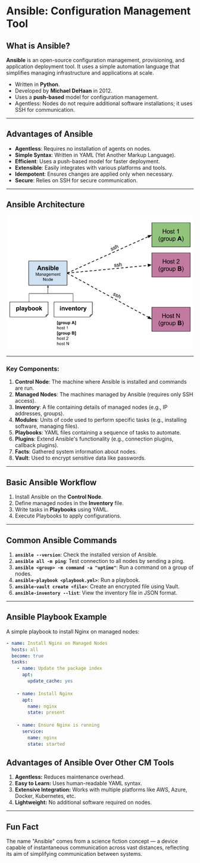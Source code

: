 # **Ansible: Configuration Management Tool**

## **What is Ansible?**
**Ansible** is an open-source configuration management, provisioning, and application deployment tool. It uses a simple automation language that simplifies managing infrastructure and applications at scale.  

- Written in **Python**.  
- Developed by **Michael DeHaan** in 2012.  
- Uses a **push-based** model for configuration management.  
- Agentless: Nodes do not require additional software installations; it uses SSH for communication.  

---

## **Advantages of Ansible**
- **Agentless**: Requires no installation of agents on nodes.  
- **Simple Syntax**: Written in YAML (Yet Another Markup Language).  
- **Efficient**: Uses a push-based model for faster deployment.  
- **Extensible**: Easily integrates with various platforms and tools.  
- **Idempotent**: Ensures changes are applied only when necessary.  
- **Secure**: Relies on SSH for secure communication.  

---

## **Ansible Architecture**
![Ansible Architecture](https://github.com/abrahimcse/devops-resources/blob/main/Ansible/Images/Ansible-Architecture.png)


---

### **Key Components**:
1. **Control Node**: The machine where Ansible is installed and commands are run.  
2. **Managed Nodes**: The machines managed by Ansible (requires only SSH access).  
3. **Inventory**: A file containing details of managed nodes (e.g., IP addresses, groups).  
4. **Modules**: Units of code used to perform specific tasks (e.g., installing software, managing files).  
5. **Playbooks**: YAML files containing a sequence of tasks to automate.  
6. **Plugins**: Extend Ansible's functionality (e.g., connection plugins, callback plugins).  
7. **Facts**: Gathered system information about nodes.  
8. **Vault**: Used to encrypt sensitive data like passwords.  

---

## **Basic Ansible Workflow**
1. Install Ansible on the **Control Node**.  
2. Define managed nodes in the **Inventory** file.  
3. Write tasks in **Playbooks** using YAML.  
4. Execute Playbooks to apply configurations.  

---

## **Common Ansible Commands**
1. **`ansible --version`**: Check the installed version of Ansible.  
2. **`ansible all -m ping`**: Test connection to all nodes by sending a ping.  
3. **`ansible <group> -m command -a "uptime"`**: Run a command on a group of nodes.  
4. **`ansible-playbook <playbook.yml>`**: Run a playbook.  
5. **`ansible-vault create <file>`**: Create an encrypted file using Vault.  
6. **`ansible-inventory --list`**: View the inventory file in JSON format.  

---

## **Ansible Playbook Example**
A simple playbook to install Nginx on managed nodes:  

```yaml
- name: Install Nginx on Managed Nodes
  hosts: all
  become: true
  tasks:
    - name: Update the package index
      apt:
        update_cache: yes

    - name: Install Nginx
      apt:
        name: nginx
        state: present

    - name: Ensure Nginx is running
      service:
        name: nginx
        state: started
```
## **Advantages of Ansible Over Other CM Tools**

1. **Agentless:** Reduces maintenance overhead.
2. **Easy to Learn:** Uses human-readable YAML syntax.
3. **Extensive Integration:** Works with multiple platforms like AWS, Azure, Docker, Kubernetes, etc.
4. **Lightweight:** No additional software required on nodes.
--- 

## **Fun Fact**
The name "Ansible" comes from a science fiction concept — a device capable of instantaneous communication across vast distances, reflecting its aim of simplifying communication between systems.